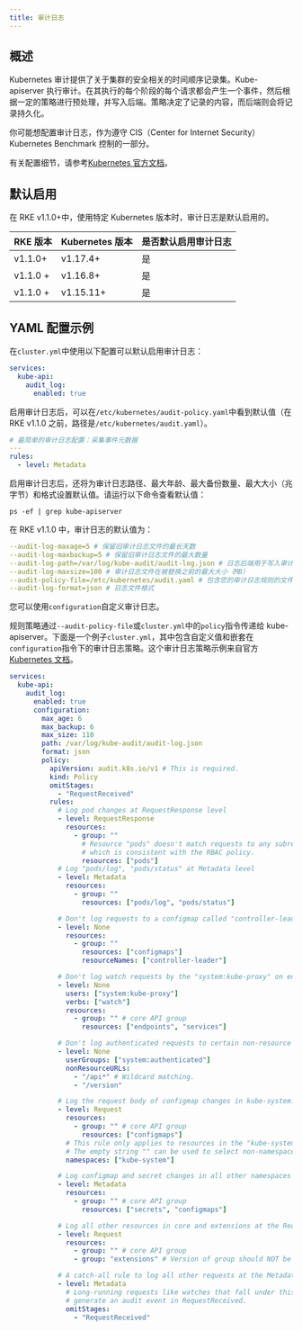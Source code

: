 ```yaml
---
title: 审计日志
---
```


## 概述

Kubernetes 审计提供了关于集群的安全相关的时间顺序记录集。Kube-apiserver 执行审计。在其执行的每个阶段的每个请求都会产生一个事件，然后根据一定的策略进行预处理，并写入后端。策略决定了记录的内容，而后端则会将记录持久化。

你可能想配置审计日志，作为遵守 CIS（Center for Internet Security）Kubernetes Benchmark 控制的一部分。

有关配置细节，请参考[Kubernetes 官方文档](https://kubernetes.io/docs/tasks/debug-application-cluster/audit/)。

## 默认启用

在 RKE v1.1.0+中，使用特定 Kubernetes 版本时，审计日志是默认启用的。

| RKE 版本 | Kubernetes 版本 | 是否默认启用审计日志 |
| -------- | --------------- | -------------------- |
| v1.1.0+  | v1.17.4+        | 是                   |
| v1.1.0 + | v1.16.8+        | 是                   |
| v1.1.0 + | v1.15.11+       | 是                   |

## YAML 配置示例

在`cluster.yml`中使用以下配置可以默认启用审计日志：

```yaml
services:
  kube-api:
    audit_log:
      enabled: true
```

启用审计日志后，可以在`/etc/kubernetes/audit-policy.yaml`中看到默认值（在 RKE v1.1.0 之前，路径是`/etc/kubernetes/audit.yaml`）。

```yaml
# 最简单的审计日志配置：采集事件元数据
---
rules:
  - level: Metadata
```

启用审计日志后，还将为审计日志路径、最大年龄、最大备份数量、最大大小（兆字节）和格式设置默认值。请运行以下命令查看默认值：

```
ps -ef | grep kube-apiserver
```

在 RKE v1.1.0 中，审计日志的默认值为：

```yaml
--audit-log-maxage=5 # 保留旧审计日志文件的最长天数
--audit-log-maxbackup=5 # 保留旧审计日志文件的最大数量
--audit-log-path=/var/log/kube-audit/audit-log.json # 日志后端用于写入审计事件的日志文件路径
--audit-log-maxsize=100 # 审计日志文件在被替换之前的最大大小（MB）
--audit-policy-file=/etc/kubernetes/audit.yaml # 包含您的审计日志规则的文件
--audit-log-format=json # 日志文件格式

```

您可以使用`configuration`自定义审计日志。

规则策略通过`--audit-policy-file`或`cluster.yml`中的`policy`指令传递给 kube-apiserver。下面是一个例子`cluster.yml`，其中包含自定义值和嵌套在`configuration`指令下的审计日志策略。这个审计日志策略示例来自官方[Kubernetes 文档](https://kubernetes.io/docs/tasks/debug-application-cluster/audit/#audit-policy)。

```yaml
services:
  kube-api:
    audit_log:
      enabled: true
      configuration:
        max_age: 6
        max_backup: 6
        max_size: 110
        path: /var/log/kube-audit/audit-log.json
        format: json
        policy:
          apiVersion: audit.k8s.io/v1 # This is required.
          kind: Policy
          omitStages:
            - "RequestReceived"
          rules:
            # Log pod changes at RequestResponse level
            - level: RequestResponse
              resources:
                - group: ""
                  # Resource "pods" doesn't match requests to any subresource of pods,
                  # which is consistent with the RBAC policy.
                  resources: ["pods"]
            # Log "pods/log", "pods/status" at Metadata level
            - level: Metadata
              resources:
                - group: ""
                  resources: ["pods/log", "pods/status"]

            # Don't log requests to a configmap called "controller-leader"
            - level: None
              resources:
                - group: ""
                  resources: ["configmaps"]
                  resourceNames: ["controller-leader"]

            # Don't log watch requests by the "system:kube-proxy" on endpoints or services
            - level: None
              users: ["system:kube-proxy"]
              verbs: ["watch"]
              resources:
                - group: "" # core API group
                  resources: ["endpoints", "services"]

            # Don't log authenticated requests to certain non-resource URL paths.
            - level: None
              userGroups: ["system:authenticated"]
              nonResourceURLs:
                - "/api*" # Wildcard matching.
                - "/version"

            # Log the request body of configmap changes in kube-system.
            - level: Request
              resources:
                - group: "" # core API group
                  resources: ["configmaps"]
              # This rule only applies to resources in the "kube-system" namespace.
              # The empty string "" can be used to select non-namespaced resources.
              namespaces: ["kube-system"]

            # Log configmap and secret changes in all other namespaces at the Metadata level.
            - level: Metadata
              resources:
                - group: "" # core API group
                  resources: ["secrets", "configmaps"]

            # Log all other resources in core and extensions at the Request level.
            - level: Request
              resources:
                - group: "" # core API group
                - group: "extensions" # Version of group should NOT be included.

            # A catch-all rule to log all other requests at the Metadata level.
            - level: Metadata
              # Long-running requests like watches that fall under this rule will not
              # generate an audit event in RequestReceived.
              omitStages:
                - "RequestReceived"
```
